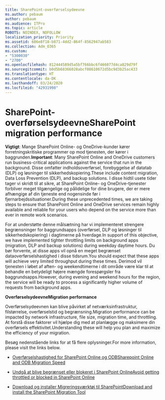 ```yaml
---
title: SharePoint-overførselsydeevne
ms.author: pebaum
author: pebaum
ms.audience: ITPro
ms.topic: article
ROBOTS: NOINDEX, NOFOLLOW
localization_priority: Priority
ms.assetid: 686e8f18-b871-4dd2-864f-8562947ab583
ms.collection: Adm_O365
ms.custom:
- "5300030"
- "2700"
ms.openlocfilehash: 812444589d5a5bf766bbc6f466077d4ca829d79f
ms.sourcegitcommit: b0d5b68366028abcf08610672d5bc9d3b25ac433
ms.translationtype: HT
ms.contentlocale: da-DK
ms.lasthandoff: 03/24/2020
ms.locfileid: "42931998"
---
```

# <a name="sharepoint-migration-performance"></a><span data-ttu-id="b6c7a-102">SharePoint-overførselsydeevne</span><span class="sxs-lookup"><span data-stu-id="b6c7a-102">SharePoint migration performance</span></span>

<span data-ttu-id="b6c7a-103">**Vigtigt**: Mange SharePoint Online- og OneDrive-kunder kører forretningskritiske programmer op mod tjenesten, der kører i baggrunden.</span><span class="sxs-lookup"><span data-stu-id="b6c7a-103">**Important**: Many SharePoint Online and OneDrive customers run business-critical applications against the service that run in the background.</span></span> <span data-ttu-id="b6c7a-104">Disse omfatter indholdsoverførsel, forebyggelse af datatab (DLP) og løsninger til sikkerhedskopiering.</span><span class="sxs-lookup"><span data-stu-id="b6c7a-104">These include content migration, Data Loss Prevention (DLP), and backup solutions.</span></span> <span data-ttu-id="b6c7a-105">I disse hidtil usete tider tager vi skridt til at sikre, at SharePoint Online- og OneDrive-tjenester forbliver meget tilgængelige og pålidelige for dine brugere, der er mere afhængige af din tjeneste end nogensinde før i fjernarbejdssituationer.</span><span class="sxs-lookup"><span data-stu-id="b6c7a-105">During these unprecedented times, we are taking steps to ensure that SharePoint Online and OneDrive services remain highly available and reliable for your users who depend on the service more than ever in remote work scenarios.</span></span>

<span data-ttu-id="b6c7a-106">For at understøtte denne målsætning har vi implementeret strengere begrænsninger for baggrundsapps (overførsel, DLP og løsninger til sikkerhedskopiering) i dagtimerne på hverdage.</span><span class="sxs-lookup"><span data-stu-id="b6c7a-106">In support of this objective, we have implemented tighter throttling limits on background apps (migration, DLP and backup solutions) during weekday daytime hours.</span></span> <span data-ttu-id="b6c7a-107">Du bør forvente, at disse apps vil opnå en meget begrænset dataoverførselshastighed i disse tidsrum.</span><span class="sxs-lookup"><span data-stu-id="b6c7a-107">You should expect that these apps will achieve very limited throughput during these times.</span></span> <span data-ttu-id="b6c7a-108">Derimod vil tjenesten i løbet af aften- og weekendtimerne i dit område være klar til at behandle en betydeligt højere mængde forespørgsler fra baggrundsapps.</span><span class="sxs-lookup"><span data-stu-id="b6c7a-108">However, during evening and weekend hours for the region, the service will be ready to process a significantly higher volume of requests from background apps.</span></span>

<span data-ttu-id="b6c7a-109">**Overførselsydeevne**</span><span class="sxs-lookup"><span data-stu-id="b6c7a-109">**Migration performance**</span></span>

<span data-ttu-id="b6c7a-110">Overførselsydeevnen kan blive påvirket af netværksinfrastruktur, filstørrelse, overførselstid og begrænsning.</span><span class="sxs-lookup"><span data-stu-id="b6c7a-110">Migration performance can be impacted by network infrastructure, file size, migration time, and throttling.</span></span> <span data-ttu-id="b6c7a-111">At forstå disse faktorer vil hjælpe dig med at planlægge og maksimere din overførsels effektivitet.</span><span class="sxs-lookup"><span data-stu-id="b6c7a-111">Understanding these will help you plan and maximize the efficiency of your migration.</span></span>

<span data-ttu-id="b6c7a-112">Besøg nedenstående links for at få flere oplysninger.</span><span class="sxs-lookup"><span data-stu-id="b6c7a-112">For more information, please visit the links below.</span></span>

- [<span data-ttu-id="b6c7a-113">Overførselshastighed for SharePoint Online og ODB</span><span class="sxs-lookup"><span data-stu-id="b6c7a-113">Sharepoint Online and ODB Migration Speed</span></span>](https://docs.microsoft.com/sharepointmigration/sharepoint-online-and-onedrive-migration-speed)

- [<span data-ttu-id="b6c7a-114">Undgå at blive begrænset eller blokeret i SharePoint Online</span><span class="sxs-lookup"><span data-stu-id="b6c7a-114">Avoid getting throttled or blocked in SharePoint Online</span></span>](https://docs.microsoft.com/sharepoint/dev/general-development/how-to-avoid-getting-throttled-or-blocked-in-sharepoint-online)

- [<span data-ttu-id="b6c7a-115">Download og installer Migreringsværktøj til SharePoint</span><span class="sxs-lookup"><span data-stu-id="b6c7a-115">Download and install the SharePoint Migration Tool</span></span>](https://docs.microsoft.com/sharepointmigration/introducing-the-sharepoint-migration-tool)

